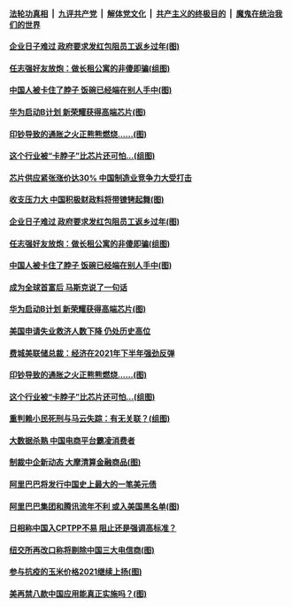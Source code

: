 ####  [法轮功真相](../../../../basic/blob/master/README.md?t=01091931) &nbsp;|&nbsp; [九评共产党](../../../../9ping.md/blob/master/README.md?t=01091931) &nbsp;|&nbsp; [解体党文化](../../../../jtdwh.md/blob/master/README.md?t=01091931)  &nbsp;|&nbsp; [共产主义的终极目的](../../../../gczydzjmd.md/blob/master/README.md?t=01091931) &nbsp;|&nbsp; [魔鬼在统治我们的世界](../../../../mgztzwmdsj.md/blob/master/README.md?t=01091931) 

#### [企业日子难过 政府要求发红包阻员工返乡过年(图)](../pages/p5/958519.md?t=01091931) 

#### [任志强好友放炮：做长租公寓的非傻即骗(组图)](../pages/p5/958507.md?t=01091931) 

#### [中国人被卡住了脖子 饭碗已经端在别人手中(图)](../pages/p5/958400.md?t=01091931) 

#### [华为启动B计划 新荣耀获得高端芯片(图)](../pages/p5/958496.md?t=01091931) 

#### [印钞导致的通胀之火正熊熊燃烧……(图)](../pages/p5/958419.md?t=01091931) 

#### [这个行业被“卡脖子”比芯片还可怕…(组图)](../pages/p5/958431.md?t=01091931) 

#### [芯片供应紧张涨价达30% 中国制造业竞争力大受打击](../pages/p5/958559.md?t=01091931) 

#### [收支压力大 中国积极财政料将带镣铐起舞(图)](../pages/p5/958556.md?t=01091931) 

#### [企业日子难过 政府要求发红包阻员工返乡过年(图)](../pages/p5/958519.md?t=01091931) 

#### [任志强好友放炮：做长租公寓的非傻即骗(组图)](../pages/p5/958507.md?t=01091931) 

#### [中国人被卡住了脖子 饭碗已经端在别人手中(图)](../pages/p5/958400.md?t=01091931) 

#### [成为全球首富后 马斯克说了一句话](../pages/p5/958498.md?t=01091931) 

#### [华为启动B计划 新荣耀获得高端芯片(图)](../pages/p5/958496.md?t=01091931) 

#### [美国申请失业救济人数下降 仍处历史高位](../pages/p5/958486.md?t=01091931) 

#### [费城美联储总裁：经济在2021年下半年强劲反弹](../pages/p5/958485.md?t=01091931) 

#### [印钞导致的通胀之火正熊熊燃烧……(图)](../pages/p5/958419.md?t=01091931) 

#### [这个行业被“卡脖子”比芯片还可怕…(组图)](../pages/p5/958431.md?t=01091931) 

#### [重判赖小民死刑与马云失踪：有无关联？(组图)](../pages/p5/958425.md?t=01091931) 

#### [大数据杀熟 中国电商平台霸凌消费者](../pages/p5/958398.md?t=01091931) 

#### [制裁中企新动态 大摩清算金融商品(图)](../pages/p5/958391.md?t=01091931) 

#### [阿里巴巴将发行中国史上最大的一笔美元债](../pages/p5/958382.md?t=01091931) 

#### [阿里巴巴集团和腾讯流年不利 或入美国黑名单(图)](../pages/p5/958379.md?t=01091931) 

#### [日相称中国入CPTPP不易 阻止还是强调高标准？](../pages/p5/958361.md?t=01091931) 

#### [纽交所再改口称将剔除中国三大电信商(图)](../pages/p5/958311.md?t=01091931) 

#### [参与抗疫的玉米价格2021继续上扬(图)](../pages/p5/958307.md?t=01091931) 

#### [美再禁八款中国应用能真正实施吗？(图)](../pages/p5/958302.md?t=01091931) 

